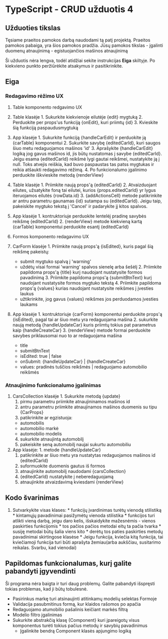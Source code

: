 # TypeScript - CRUD užduotis 4

## Užduoties tikslas

Tęsiame praeitos pamokos darbą naudodami tą patį projektą. Praeitos pamokos pabaiga, yra šios pamokos pradžia.
Jūsų pamokos tikslas - įgalinti duomenų atnaujinimą - egistuojančios mašinos atnaujinimą

Ši užduotis nėra lengva, todėl atidžiai sekite instrukcijas __Eiga__ skiltyje. Po kiekvieno punkto peržiūrėkite atsakymus ir pasitikrinkite. 

## Eiga
### Redagavimo rėžimo UX
1. Table komponento redgavimo UX
  1. Table klasėje
    1. Sukurkite kiekvienoje eilutėje {edit} mygtuką
    2. Perduokite per props'us funkciją {onEdit}, kuri priimtų {id}
    3. Kvieskite šią funkciją paspaudusmygtuką

  2. App klasėje
    1. Sukurkite funkciją {handleCarEdit} ir perduokite ją {carTable} komponentui
    2. Sukurkite savybę {editedCarId}, kuri saugos šiuo metu redaguojamos mašinos 'id'
    3. Aprašykite {handleCarEdit} logiką jog gavus mašinos id, jis būtų nustatomas į savybe {editedCarId}. Jeigu esama {editedCarId} reikšmė lygi gautai reikšmei, nustatykite ją į null. Toks atvejis reiškia, kad buvo paspaustas tas patss mygtukas ir reikia atšaukti redagavimo rėžimą.
    4. Po funkcionalumo įgalinimo perduokite iškvieskite metodą {renderView}

  3. Table klasėje
    1. Priimkite naują props'ą {editedCarId}
    2. Atvaizduojant eilutes, užsatykite foną tai eilutei, kurios {props.editedCarId} yr lygus iteruojamos eilutės {rowData.id}
    3. {addActionsCell} metode patikrinkite ar  antru parametru gaunamas {id} sutampa su {editedCarId}. Jeigu taip, pakeiskite mygtuko tekstą į 'Cancel' ir padarykite jį kitos spalvos.

  4. App klasėje
    1. kontruktoriuje perduokite lentelėj pradinę savybės reikšmę {editedCarId}
    2. {renderView} metode kiekvieną kartą {carTable} komponentui perduokite esantį {editedCarId}

2. Formos komponento redagavimo UX
  1. CarForm klasėje
    1. Priimkite naują props'ą {isEdited}, kuris pagal šią reikšmę pakeistų:
      * submit mygtuko spalvą į 'warning'
      * uždėtų visai formai 'warning' spalvos sienelę arba šešėlį
    2. Priimkite papildoma props'ą {title} kurį naudojant nustatysite formos pavadinimą
    3. Priimkite papildoma props'ą {submitBtnText} kurį naudojant nustatysite formos mygtuko tekstą
    4. Priimkite papildoma props'ą {values} kurias naudojant nustatysite reikšmes į įvesties laukus
      * užtikrinkite, jog gavus {values} reikšmes jos perduodamos įvesties laukams

  2. App klasėje
    1. kontruktoriuje {carForm} komponentui perduokite  props'ą {isEdited}, pagal tai ar šiuo metu yra redaguojama mašina
    2. sukurkite naują metodą {handleUpdateCar} kuris priimtų tokius pat parametrus kaip {handleCreateCar}
    3. {renderView} metode formai perduokite savybes priklausomai nuo to ar redaguojama mašina
      * title
      * submitBtnText
      * isEdited: true | false
      * onSubmit: {handleUpdateCar} | {handleCreateCar}
      * values: pradinės tuščios reikšmės | redaguojamo automobilio reikšmės

### Atnaujinimo funkcionalumo įgalinimas
  1. CarsCollection klasėje
    1. Sukurkite metodą {update}
      1. pirmu parametru priimkite atnaujininamos mašinos id
      2. antru parametru priimkite atnaujinamos mašinos duomenis su tipu {CarProps}
      3. patikrinkite ar egzistuoja:
        * automobilis
        * automobilio markė
        * automobilio modelis
      4. sukurkite atnaujintą automobilį
      5. pakeiskite seną automobilį naujai sukurtu automobiliu
  2. App klasėje:
    1. metode {handleUpdateCar}
      1. patikrinkite ar šiuo metu yra nustatytas redaguojamos mašinos id {editedCarId}
      2. suformuokite duomenis gautus iš formos
      3. atnaujinkite automobilį naudodami {carsCollection}
      4. {editedCarId} nustatykite į neberedaguojamą
      5. atnaujinkite atvaizdavimą kviesdami {renderView}

## Kodo švarinimas
  1. Sutvarkykite visas klases:
    * funkcijų įvardinimas turėtų vienodą stilistiką
    * kintamųjų pavadinimai pasižymėtų vienoda stilistika
    * funkcijos turi atlikti vieną darbą, jeigu daro kelis, išskaidykite mažesnėmis - vienos paskirties funkcijomis
    * tos pačios pačios metodai eitų ta pačia tvarka
    * susiję metodai būtų šalia viens kito
    * derėtų tos paties paskirties metodų pavadinimai skirtingose klasėse
    * Jeigu funkcija, kviečia kitą funkcija, tai kviečiamoji funkcija turi būti aprašyta žemiau(arba aukščiau, susitarimo reikalas. Svarbu, kad vienodai)

## Papildomas funkcionalumas, kurį galite pabandyti įgyvendinti
  Ši programa nėra baigta ir turi daug problemų. Galite pabandyti išspręsti tokias problemas, kad ji būtų tobulesnė.

  * Pasirinkus markę turi atsinaujinti atitinkamų modelių selektas Formoje
  * Validacija pasubmitinus formą, kur klaidos rašomos po apačia
  * Redaguojamo atumobilio pašalinis keičiant markės filtrą
  * Modelio filtro įgalinimas
  * Sukurkite abstrakčią klasę {Component} kuri įpareigotų visus komponentus turėti tokius pačius metodų ir savybių pavadinimus
    * Įgalinkite bendrą Component klasės apjungimo logiką